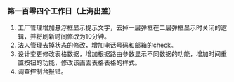 ### 第一百零四个工作日（上海出差）
1. 工厂管理增加悬浮框显示提示文字，去掉一层弹框在二层弹框显示时关闭的逻辑，并将刷新时间修改为10分钟。
2. 法人管理去掉状态的修改，增加电话号码和邮箱的check。
3. 设计变更修改表格数据，增加根据路由参数显示不同数据的功能，增加时间重置按钮的功能，修改该画面表格表格的样式。
4. 调查控制台报错。